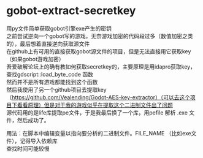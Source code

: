 # gobot-extract-secretkey
用py文件简单获取gobot引擎exe产生的密钥  
之前尝试逆向一个gobot写的游戏，无奈游戏加密的代码段过多（数值加密之类的），最后想着直接逆向获取源文件  
在github上有可用的直接获取gobot源文件的项目，但是无法直接用它获取key（如果gobot游戏加密）  
吾爱破解论坛上的确有教如何获取secretkey的，主要原理是用idapro获取key，查找gdscript::load_byte_code 函数  
然而并不是所有游戏都能找到这个函数    
然后我使用了另一个github项目去提取key （https://github.com/Vealending/Godot-AES-key-extractor）（可以去这个项目下看看原理）但是对于我的游戏似乎在提取这个二进制文件出了问题  
源代码用的是life库提取pe文件，于是我最后换了一个库，用pefile 解析 .exe 文件，然后成功了。  

用法：在脚本中编辑变量以指向要分析的二进制文件。FILE_NAME （比如exe文件），记得导入依赖库  
查找时间可能较慢  
